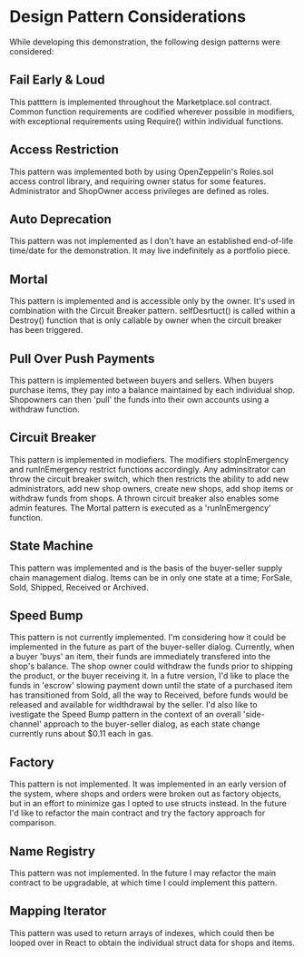 # Design Pattern Considerations
While developing this demonstration, the following design patterns were considered:

## Fail Early & Loud
This patttern is implemented throughout the Marketplace.sol contract. Common function requirements are codified wherever possible in modifiers, with exceptional requirements using Require() within individual functions.

## Access Restriction
This pattern was implemented both by using OpenZeppelin's Roles.sol access control library, and requiring owner status for some features. Administrator and ShopOwner access privileges are defined as roles.

## Auto Deprecation
This pattern was not implemented as I don't have an established end-of-life time/date  for the demonstration. It may live indefinitely as a portfolio piece.

## Mortal
This pattern is implemented and is accessible only by the owner. It's used in combination with the Circuit Breaker pattern. selfDesrtuct() is called within a Destroy() function that is only callable by owner when the circuit breaker has been triggered.

## Pull Over Push Payments
This pattern is implemented between buyers and sellers. When buyers purchase items, they pay into a balance maintained by each individual shop. Shopowners can then 'pull' the funds into their own accounts using a withdraw function.

## Circuit Breaker
This pattern is implemented in modiefiers. The modifiers stopInEmergency and runInEmergency restrict functions accordingly. Any adminsitrator can throw the circuit breaker switch, which then restricts the ability to add new administrators, add new shop owners, create new shops, add shop items or withdraw funds from shops. A thrown circuit breaker also enables some admin features. The Mortal pattern is executed as a 'runInEmergency' function. 

## State Machine
This pattern was implemented and is the basis of the buyer-seller supply chain management dialog. Items can be in only one state at a time; ForSale, Sold, Shipped, Received or Archived.

## Speed Bump
This pattern is not currently implemented. I'm considering how it could be implemented in the future as part of the buyer-seller dialog. Currently, when a buyer 'buys' an item, their funds are immediately transfered into the shop's balance. The shop owner could withdraw the funds prior to shipping the product, or the buyer receiving it. In a futre version, I'd like to place the funds in 'escrow' slowing payment down until the state of a purchased item has transitioned from Sold, all the way to Received, before funds would be released and available for widthdrawal by the seller. I'd also like to ivestigate the Speed Bump pattern in the context of an overall 'side-channel' approach to the buyer-seller dialog, as each state change currently runs about $0.11 each in gas. 

## Factory
This pattern is not implemented. It was implemented in an early version of the system, where shops and orders were broken out as factory objects, but in an effort to minimize gas I opted to use structs instead. In the future I'd like to refactor the main contract and try the factory approach for comparison.

## Name Registry
This pattern was not implemented. In the future I may refactor the main contract to be upgradable, at which time I could implement this pattern.

## Mapping Iterator
This pattern was used to return arrays of indexes, which could then be looped over in React to obtain the individual struct data for shops and items.
